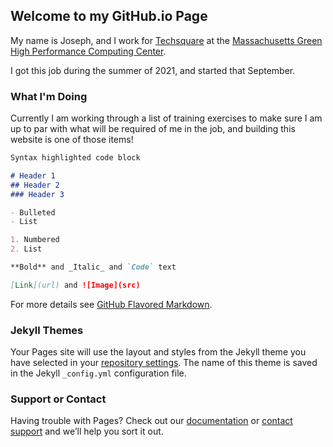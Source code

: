 ## Welcome to my GitHub.io Page

My name is Joseph, and I work for [Techsquare](http://www.techsquare.com/) at the [Massachusetts Green High Performance Computing Center](https://www.mghpcc.org/).

I got this job during the summer of 2021, and started that September.

### What I'm Doing

Currently I am working through a list of training exercises to make sure I am up to par with what will be required of me in the job, and building this website is one of those items!

```markdown
Syntax highlighted code block

# Header 1
## Header 2
### Header 3

- Bulleted
- List

1. Numbered
2. List

**Bold** and _Italic_ and `Code` text

[Link](url) and ![Image](src)
```

For more details see [GitHub Flavored Markdown](https://guides.github.com/features/mastering-markdown/).

### Jekyll Themes

Your Pages site will use the layout and styles from the Jekyll theme you have selected in your [repository settings](https://github.com/TechsquareJoseph/joes-personalpage/settings/pages). The name of this theme is saved in the Jekyll `_config.yml` configuration file.

### Support or Contact

Having trouble with Pages? Check out our [documentation](https://docs.github.com/categories/github-pages-basics/) or [contact support](https://support.github.com/contact) and we’ll help you sort it out.
